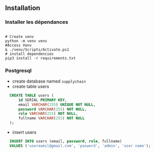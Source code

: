 ## Installation

### Installer les dépendances

```shell

# Create venv
python -m venv venv
#Access Venv
& ./venv/Scripts/Activate.ps1  
# install dependencies
pip3 install -r requirements.txt
```

### Postgresql

* create database named `supplychain`
* create table users
```sql
  CREATE TABLE users (
      id SERIAL PRIMARY KEY,
      email VARCHAR(255) UNIQUE NOT NULL,
      password VARCHAR(255) NOT NULL,
      role VARCHAR(255) NOT NULL,
      fullname VARCHAR(255) NOT NULL
  );
```
* insert users
```sql
  INSERT INTO users (email, password, role, fullname)
  VALUES ('usereamil@gmail.com', 'pasword', 'admin', 'user name');
```
